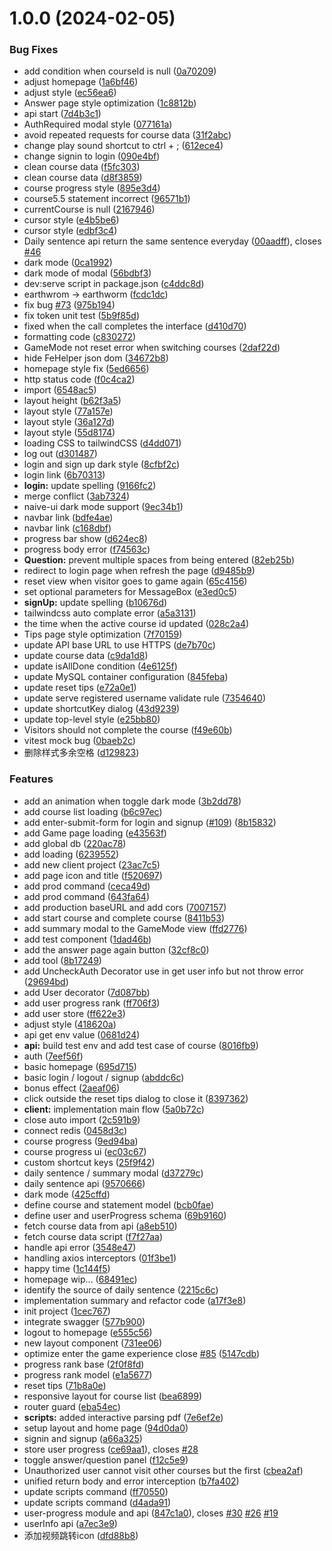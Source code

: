 # 1.0.0 (2024-02-05)


### Bug Fixes

* add condition when courseId is null ([0a70209](https://github.com/Zuowendong/earthworm/commit/0a70209c844c7f3bf8cbfa8e107bf5dbcc9b237b))
* adjust homepage ([1a6bf46](https://github.com/Zuowendong/earthworm/commit/1a6bf4666c397f0354eb4b7d6c99d4459cc5fd8c))
* adjust style ([ec56ea6](https://github.com/Zuowendong/earthworm/commit/ec56ea6b65d4d705c159e06d85c4b5e2cbc84dc3))
* Answer page style optimization ([1c8812b](https://github.com/Zuowendong/earthworm/commit/1c8812b64da0bf09900f5ae29f0e73f7e31d4ce0))
* api start ([7d4b3c1](https://github.com/Zuowendong/earthworm/commit/7d4b3c1b5e2954ef39cbe1eca7c6f479c51ccfca))
* AuthRequired modal style ([077161a](https://github.com/Zuowendong/earthworm/commit/077161a0f3ac6f909d84ce83466521cd930d0d6a))
* avoid repeated requests for course data ([31f2abc](https://github.com/Zuowendong/earthworm/commit/31f2abcd805a717164468876b8f2dac4a1f8bffd))
* change play sound shortcut  to ctrl + ; ([612ece4](https://github.com/Zuowendong/earthworm/commit/612ece441e8da77dfcdc5b0ab46949c666e13920))
* change signin to login ([090e4bf](https://github.com/Zuowendong/earthworm/commit/090e4bf74bdf527dd6e9ae017aa6c055414c15bb))
* clean course data ([f5fc303](https://github.com/Zuowendong/earthworm/commit/f5fc303d01503a1bffa9e8e526498cc88183dfe7))
* clean course data ([d8f3859](https://github.com/Zuowendong/earthworm/commit/d8f38593fe165d3b90aba8b87c3d0af8f3b898ce))
* course progress style ([895e3d4](https://github.com/Zuowendong/earthworm/commit/895e3d41b32416967494e183d2fb13855cb8e1f8))
* course5.5 statement incorrect ([96571b1](https://github.com/Zuowendong/earthworm/commit/96571b15ce7accc274a3ccaa86523e8c3d9cc47a))
* currentCourse is null ([2167946](https://github.com/Zuowendong/earthworm/commit/21679466ae8d9c2075f82f8f51abb9fa516fe238))
* cursor style ([e4b5be6](https://github.com/Zuowendong/earthworm/commit/e4b5be6b59d0d8194e6953ee9030c51481673565))
* cursor style ([edbf3c4](https://github.com/Zuowendong/earthworm/commit/edbf3c402f3e9ac52d09af9b46b4f2865a7c7437))
* Daily sentence api return the same sentence everyday ([00aadff](https://github.com/Zuowendong/earthworm/commit/00aadff009907bf56ec3f567c94b63dbb663d854)), closes [#46](https://github.com/Zuowendong/earthworm/issues/46)
* dark mode ([0ca1992](https://github.com/Zuowendong/earthworm/commit/0ca1992293415c4cc3e483e470e3a22215096fcf))
* dark mode of modal ([56bdbf3](https://github.com/Zuowendong/earthworm/commit/56bdbf31aa38275f74e6f434fc590cf588c43848))
* dev:serve script in package.json ([c4ddc8d](https://github.com/Zuowendong/earthworm/commit/c4ddc8d80164e835fc033ed9f81ff5b3d7409358))
* earthwrom → earthworm ([fcdc1dc](https://github.com/Zuowendong/earthworm/commit/fcdc1dcc5fbce072366409a7d086d4caa2e1096b))
* fix bug [#73](https://github.com/Zuowendong/earthworm/issues/73) ([975b194](https://github.com/Zuowendong/earthworm/commit/975b194a255086cf6296a644099dc24f2577ab7b))
* fix token unit test ([5b9f85d](https://github.com/Zuowendong/earthworm/commit/5b9f85d23fa66cb95f4a6631c8a1c3ea02d9c296))
* fixed when the call completes the interface ([d410d70](https://github.com/Zuowendong/earthworm/commit/d410d70dcf54f6dc6d8eb08bc0f93cd20ea1d41c))
* formatting code ([c830272](https://github.com/Zuowendong/earthworm/commit/c830272f73906c2a8d3b047ee5f3ebf1e8357882))
* GameMode not reset error when switching courses ([2daf22d](https://github.com/Zuowendong/earthworm/commit/2daf22d11a4ea6265852a83354f81f3b02728474))
* hide FeHelper json dom ([34672b8](https://github.com/Zuowendong/earthworm/commit/34672b8eaa8f588ca97a85a3a8c3cfeae5cdf341))
* homepage style fix ([5ed6656](https://github.com/Zuowendong/earthworm/commit/5ed6656d10452fdd37f3aa646dd97190ada561a8))
* http status code ([f0c4ca2](https://github.com/Zuowendong/earthworm/commit/f0c4ca22862334c7fe01c8c3023eb4d657226f3b))
* import ([6548ac5](https://github.com/Zuowendong/earthworm/commit/6548ac52fa9cd6f729da3db4421f51e48b512d3e))
* layout height ([b62f3a5](https://github.com/Zuowendong/earthworm/commit/b62f3a5fee24da27260e8cdb5cbd6c1fd3661c63))
* layout style ([77a157e](https://github.com/Zuowendong/earthworm/commit/77a157ed28e3047109541e7d4cda025afc88157c))
* layout style ([36a127d](https://github.com/Zuowendong/earthworm/commit/36a127d47f4c9c2366d5ad71d1890bd3ea7972e6))
* layout style ([55d8174](https://github.com/Zuowendong/earthworm/commit/55d81741284364d57fe0961f7e8458dad77c5608))
* loading CSS to tailwindCSS ([d4dd071](https://github.com/Zuowendong/earthworm/commit/d4dd071b643313799aea23d015d18ce8e207959e))
* log out ([d301487](https://github.com/Zuowendong/earthworm/commit/d3014875051bd330012d2a5d8a774966fd9f03fd))
* login and sign up dark style ([8cfbf2c](https://github.com/Zuowendong/earthworm/commit/8cfbf2cd7567857caba394097189ee0f00afc6e9))
* login link ([6b70313](https://github.com/Zuowendong/earthworm/commit/6b70313981d0ea227d8210ca697aec2455adb00d))
* **login:** update spelling ([9166fc2](https://github.com/Zuowendong/earthworm/commit/9166fc2d86a75e3f642f241da034be66f822b7de))
* merge conflict ([3ab7324](https://github.com/Zuowendong/earthworm/commit/3ab7324244b175157fe2d8a76918cac0b17ec073))
* naive-ui dark mode support ([9ec34b1](https://github.com/Zuowendong/earthworm/commit/9ec34b17e45a70ad173d588ec65f1acc2ede3a5a))
* navbar link ([bdfe4ae](https://github.com/Zuowendong/earthworm/commit/bdfe4aee367eb1a22e12484779a7e8dcc526e762))
* navbar link ([c168dbf](https://github.com/Zuowendong/earthworm/commit/c168dbf727a8399b3390f7355654f22f24ccb541))
* progress bar show ([d624ec8](https://github.com/Zuowendong/earthworm/commit/d624ec88c112840c9a45b67e948cd860dbc8f7ee))
* progress body error ([f74563c](https://github.com/Zuowendong/earthworm/commit/f74563c3ecc458fe58d13e5e67a7bd8bfc2b1461))
* **Question:** prevent multiple spaces from being entered ([82eb25b](https://github.com/Zuowendong/earthworm/commit/82eb25b52e5c4308df483e4f5fbe47555e457efe))
* redirect to login page when refresh the page ([d9485b9](https://github.com/Zuowendong/earthworm/commit/d9485b9e8eadf8ebf6d69c42ead366f11897031c))
* reset view when visitor goes to game again ([65c4156](https://github.com/Zuowendong/earthworm/commit/65c41567334d6490b6a237cc66833ac608dc9bcc))
* set optional parameters for MessageBox ([e3ed0c5](https://github.com/Zuowendong/earthworm/commit/e3ed0c50771ac99433d8d1c3d18377e3e2a892e9))
* **signUp:** update spelling ([b10676d](https://github.com/Zuowendong/earthworm/commit/b10676d044e192de73a2e88986c336220526d9c4))
* tailwindcss auto complate error ([a5a3131](https://github.com/Zuowendong/earthworm/commit/a5a31319e832e1db6e5bf9eb4cf1bec5ad4658b1))
* the time when the active course id updated ([028c2a4](https://github.com/Zuowendong/earthworm/commit/028c2a4cbd88b89e4351cd1dbef463ef08b2f4ac))
* Tips page style optimization ([7f70159](https://github.com/Zuowendong/earthworm/commit/7f70159bcf8ccac8e058f880f481cb0095ab602c))
* update API base URL to use HTTPS ([de7b70c](https://github.com/Zuowendong/earthworm/commit/de7b70ca4ad8306fe91406a448f07614d09d0f87))
* update course data ([c9da1d8](https://github.com/Zuowendong/earthworm/commit/c9da1d8302894cd619762017aaa98dde3aba5fae))
* update isAllDone condition ([4e6125f](https://github.com/Zuowendong/earthworm/commit/4e6125fc05563eb2c3e41743480cd0cab36605aa))
* update MySQL container configuration ([845feba](https://github.com/Zuowendong/earthworm/commit/845feba0b8b1bf1a264015b3afcc52b4c632e5fb))
* update reset tips ([e72a0e1](https://github.com/Zuowendong/earthworm/commit/e72a0e176bf338d05e69b7fa9cf2e83aa5e6ae40))
* update serve registered username validate rule ([7354640](https://github.com/Zuowendong/earthworm/commit/7354640b98121ce23c6728cc6c8ee50c14385a01))
* update shortcutKey dialog ([43d9239](https://github.com/Zuowendong/earthworm/commit/43d9239f833aa6b9fd44429be450d83a64eb734a))
* update top-level style ([e25bb80](https://github.com/Zuowendong/earthworm/commit/e25bb80afed5b8be61c62cc3d509ea15f2d25720))
* Visitors should not complete the course ([f49e60b](https://github.com/Zuowendong/earthworm/commit/f49e60ba7d2ab6d04680b29a0f7559bf876a9724))
* vitest mock bug ([0baeb2c](https://github.com/Zuowendong/earthworm/commit/0baeb2ca5edcce6de8e7eb8a1acab98d4b61eeb7))
* 删除样式多余空格 ([d129823](https://github.com/Zuowendong/earthworm/commit/d1298232a49413b6efe58a0b1824b851bfb72f47))


### Features

* add an animation when toggle dark mode ([3b2dd78](https://github.com/Zuowendong/earthworm/commit/3b2dd78984664a22d7997c0cb7ce28a344e47da7))
* add course list loading ([b6c97ec](https://github.com/Zuowendong/earthworm/commit/b6c97ec90f611dac7d51f9971e43446bd5394bef))
* add enter-submit-form for login and signup ([#109](https://github.com/Zuowendong/earthworm/issues/109)) ([8b15832](https://github.com/Zuowendong/earthworm/commit/8b15832363eced29aa081305837b06181565dfa7))
* add Game page loading ([e43563f](https://github.com/Zuowendong/earthworm/commit/e43563fd1d4749bf4a300557769433d4b5347b55))
* add global db ([220ac78](https://github.com/Zuowendong/earthworm/commit/220ac781de1b478ea3f457c27cc7837dd57f1b3f))
* add loading ([6239552](https://github.com/Zuowendong/earthworm/commit/6239552756bbedaa489ae48d675a8b75c58c8614))
* add new client project ([23ac7c5](https://github.com/Zuowendong/earthworm/commit/23ac7c5ac5f14f6bc73f477839981d9065bad094))
* add page icon and title ([f520697](https://github.com/Zuowendong/earthworm/commit/f520697bb5975af33c3e7dc45596742e9fd10e33))
* add prod command ([ceca49d](https://github.com/Zuowendong/earthworm/commit/ceca49d9e6b5a2673e24306a403e56c9b7a4f21a))
* add prod command ([643fa64](https://github.com/Zuowendong/earthworm/commit/643fa6419ddd91c423c13e584a7e87c2a3cc9803))
* add production baseURL and add cors ([7007157](https://github.com/Zuowendong/earthworm/commit/7007157c13340370dd3797f06ef4f929050534bc))
* add start course and complete course ([8411b53](https://github.com/Zuowendong/earthworm/commit/8411b53f8c0bf3ec4e41881fd9dca0c5eae973e4))
* add summary modal to the GameMode view ([ffd2776](https://github.com/Zuowendong/earthworm/commit/ffd27760739a4122fb3348273629bb92195f53da))
* add test component ([1dad46b](https://github.com/Zuowendong/earthworm/commit/1dad46bedfd72ac3c51dedb9be82f489dad4cc7e))
* add the answer page again button ([32cf8c0](https://github.com/Zuowendong/earthworm/commit/32cf8c0f24af82fe48f56f29add21017067b679d))
* add tool ([8b17249](https://github.com/Zuowendong/earthworm/commit/8b17249fc2962d287d6790f7e31e27d97c6273a6))
* add UncheckAuth Decorator use in get user info but not throw error ([29694bd](https://github.com/Zuowendong/earthworm/commit/29694bd48fd3c093409757115c37ea8efef17cea))
* add User decorator ([7d087bb](https://github.com/Zuowendong/earthworm/commit/7d087bbc23de9dfc0390b7417be0d16643a1cf78))
* add user progress rank ([ff706f3](https://github.com/Zuowendong/earthworm/commit/ff706f3c8e29b23e320b4c9550e62c7dc16fbde5))
* add user store ([ff622e3](https://github.com/Zuowendong/earthworm/commit/ff622e3cf5580e409e92a39cb13bbacd376fd98e))
* adjust style ([418620a](https://github.com/Zuowendong/earthworm/commit/418620a35e88ead44f4ee08de3328a42ffb54758))
* api get env value ([0681d24](https://github.com/Zuowendong/earthworm/commit/0681d245fadb77d0de9f9b4cf76c015d368ea5b9))
* **api:** build test env and add test case of course ([8016fb9](https://github.com/Zuowendong/earthworm/commit/8016fb9f36acd29aea6b52dce9683903dc0f8eb7))
* auth ([7eef56f](https://github.com/Zuowendong/earthworm/commit/7eef56f41e56bc65f49a0025114fc513d4468e30))
* basic homepage ([695d715](https://github.com/Zuowendong/earthworm/commit/695d7158489cddeeb0924bce8c57f319134dfd9b))
* basic login / logout / signup ([abddc6c](https://github.com/Zuowendong/earthworm/commit/abddc6c3260e35b93e6551dfbdeccecc77895290))
* bonus effect ([2aeaf06](https://github.com/Zuowendong/earthworm/commit/2aeaf064944e77b52966cb4a02914445c2b74636))
* click outside the reset tips dialog to close it ([8397362](https://github.com/Zuowendong/earthworm/commit/83973622ef810db6bf9e810a59033d49082201df))
* **client:** implementation main flow ([5a0b72c](https://github.com/Zuowendong/earthworm/commit/5a0b72c4127c7ef4e8ea10b09dc76d65e45f05ed))
* close auto import ([2c591b9](https://github.com/Zuowendong/earthworm/commit/2c591b9e8a9e4cd5f9d270698d963f21e52389aa))
* connect redis ([0458d3c](https://github.com/Zuowendong/earthworm/commit/0458d3c578370e5b46653ca0cd3fa8a1acef28ac))
* course progress ([9ed94ba](https://github.com/Zuowendong/earthworm/commit/9ed94ba2193fc60c104ee5178effd4f8acbc6b50))
* course progress ui ([ec03c67](https://github.com/Zuowendong/earthworm/commit/ec03c6795b9e3ed98ff2012aeb578b2678bd1e92))
* custom shortcut keys ([25f9f42](https://github.com/Zuowendong/earthworm/commit/25f9f42ab219ee030038374bc4ff0a92606feaa6))
* daily sentence / summary modal ([d37279c](https://github.com/Zuowendong/earthworm/commit/d37279c266139bde06ba6cf58c67c066bb1a027d))
* daily sentence api ([9570666](https://github.com/Zuowendong/earthworm/commit/9570666943cba76e2e70a3d59b3dc994ba5c6461))
* dark mode ([425cffd](https://github.com/Zuowendong/earthworm/commit/425cffd0963325703932d6efe1f2c811cbca9edc))
* define course and statement model ([bcb0fae](https://github.com/Zuowendong/earthworm/commit/bcb0fae7fbdbf1295fd1b381c97f7de0db110733))
* define user and userProgress schema ([69b9160](https://github.com/Zuowendong/earthworm/commit/69b9160e60f56123a2c1d7e4be9bea569fc66a98))
* fetch course data from api ([a8eb510](https://github.com/Zuowendong/earthworm/commit/a8eb510a1850c88c62d787e3ab0781b5181f57e8))
* fetch course data script ([f7f27aa](https://github.com/Zuowendong/earthworm/commit/f7f27aa6a2907ac67b2bf9bd766648ea0f6567a8))
* handle api error ([3548e47](https://github.com/Zuowendong/earthworm/commit/3548e47529fdd5c7e6f6b5c569cf9dc04988d8db))
* handling axios interceptors ([01f3be1](https://github.com/Zuowendong/earthworm/commit/01f3be1f25ec4fd5f98531baedfa3c0592dc12b0))
* happy time ([1c144f5](https://github.com/Zuowendong/earthworm/commit/1c144f5a33aedebcd9f6c76e868e2de716f04091))
* homepage wip... ([68491ec](https://github.com/Zuowendong/earthworm/commit/68491ecc3d95551e7802d1ebf35ccd5f453cdfa7))
* identify the source of daily sentence ([2215c6c](https://github.com/Zuowendong/earthworm/commit/2215c6cee00dae64616eb19aee27c9f03b16307e))
* implementation summary and refactor code ([a17f3e8](https://github.com/Zuowendong/earthworm/commit/a17f3e825cea8762d4b6a87d2cfe5135f9077149))
* init project ([1cec767](https://github.com/Zuowendong/earthworm/commit/1cec7677b02930a87a555e6c63f15ff7f9fb723a))
* integrate swagger ([577b900](https://github.com/Zuowendong/earthworm/commit/577b9009dda21a436362867db7f41fa3319b12e3))
* logout to homepage ([e555c56](https://github.com/Zuowendong/earthworm/commit/e555c56dbd179d9aeb19fbb1d201be0b35dd797d))
* new layout component ([731ee06](https://github.com/Zuowendong/earthworm/commit/731ee06c86cef965fbbad7aa32c77598fdf1ec86))
* optimize enter the game experience close [#85](https://github.com/Zuowendong/earthworm/issues/85) ([5147cdb](https://github.com/Zuowendong/earthworm/commit/5147cdbc2a8ae8c934479d5dc4fc3a396f38c2ba))
* progress rank base ([2f0f8fd](https://github.com/Zuowendong/earthworm/commit/2f0f8fdcace1f120617052da4be4e13091630431))
* progress rank model ([e1a5677](https://github.com/Zuowendong/earthworm/commit/e1a5677092ac2c016ef79dc0e641f13e347dbd49))
* reset tips ([71b8a0e](https://github.com/Zuowendong/earthworm/commit/71b8a0e82c7f53d5dba923884910e583edacc3d8))
* responsive layout for course list ([bea6899](https://github.com/Zuowendong/earthworm/commit/bea6899acfc99112e712bc32fda4bdac22c704a5))
* router guard ([eba54ec](https://github.com/Zuowendong/earthworm/commit/eba54ecc6c1c5b99be46f46f3040ba1931135ef3))
* **scripts:** added interactive parsing pdf ([7e6ef2e](https://github.com/Zuowendong/earthworm/commit/7e6ef2e0c9efb3c198b276796a41748ffd988e94))
* setup layout and home page ([94d0da0](https://github.com/Zuowendong/earthworm/commit/94d0da0509b8a66e6ca390eaca984733bb54488b))
* signin and signup ([a66a325](https://github.com/Zuowendong/earthworm/commit/a66a325186248697bdce94c1bb8cd01ad596b80b))
* store user progress ([ce69aa1](https://github.com/Zuowendong/earthworm/commit/ce69aa1d6780ebd6cc3b5f9f126ab01beffe0cf3)), closes [#28](https://github.com/Zuowendong/earthworm/issues/28)
* toggle answer/question panel ([f12c5e9](https://github.com/Zuowendong/earthworm/commit/f12c5e9a595954f936d6dd513bc41e50a652197f))
* Unauthorized user cannot visit other courses but the first ([cbea2af](https://github.com/Zuowendong/earthworm/commit/cbea2af6e53b72fd7ce2c2e124f71152d7591fb1))
* unified return body and error interception ([b7fa402](https://github.com/Zuowendong/earthworm/commit/b7fa4025a45248c8f426cb87ad6dc728dac8579c))
* update scripts command ([ff70550](https://github.com/Zuowendong/earthworm/commit/ff70550c2b0dc1dc543b80d913438862e8152e88))
* update scripts command ([d4ada91](https://github.com/Zuowendong/earthworm/commit/d4ada918576d441fda19696d32d303f8b2371d41))
* user-progress module and api ([847c1a0](https://github.com/Zuowendong/earthworm/commit/847c1a01ab89bd795102d8c18c6b1678b006d288)), closes [#30](https://github.com/Zuowendong/earthworm/issues/30) [#26](https://github.com/Zuowendong/earthworm/issues/26) [#19](https://github.com/Zuowendong/earthworm/issues/19)
* userInfo api ([a7ec3e9](https://github.com/Zuowendong/earthworm/commit/a7ec3e99a21e5d41496b7922acf90ebefbb3e502))
* 添加视频跳转icon ([dfd88b8](https://github.com/Zuowendong/earthworm/commit/dfd88b84cb65e55b4cb3ffd3c33a4d683dde53ce))
